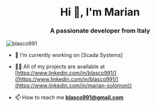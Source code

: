 <h1 align="center">Hi 👋, I'm Marian</h1>
<h3 align="center">A passionate developer from Italy</h3>
<p align="left"> <img src="https://komarev.com/ghpvc/?username=blasco991" alt="blasco991" /> </p>

- 🔭 I’m currently working on [Scada Systems]

- 👨‍💻 All of my projects are available at [https://www.linkedin.com/in/blasco991/]([https://www.linkedin.com/in/blasco991/](https://www.linkedin.com/in/marian-solomon))

- 📫 How to reach me **blasco991@gmail.com**
